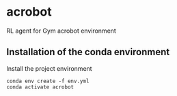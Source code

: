 # acrobot
RL agent for Gym acrobot environment

## Installation of the conda environment

Install the project environment
```
conda env create -f env.yml
conda activate acrobot
```